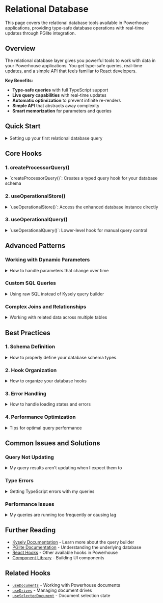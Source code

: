 # Relational Database

This page covers the relational database tools available in Powerhouse applications, providing type-safe database operations with real-time updates through PGlite integration.

## Overview

The relational database layer gives you powerful tools to work with data in your Powerhouse applications. You get type-safe queries, real-time updates, and a simple API that feels familiar to React developers.

**Key Benefits:**
- **Type-safe queries** with full TypeScript support
- **Live query capabilities** with real-time updates  
- **Automatic optimization** to prevent infinite re-renders
- **Simple API** that abstracts away complexity
- **Smart memorization** for parameters and queries

## Quick Start

<details>
<summary>Setting up your first relational database query</summary>

### Step 1: Define your database schema

```typescript
type MyDatabase = {
  users: {
    id: number;
    name: string;
    email: string;
  };
  posts: {
    id: number;
    title: string;
    content: string;
    author_id: number;
  };
};
```

### Step 2: Create a typed query hook

```typescript
import { createProcessorQuery } from '@powerhousedao/reactor-browser/relational';

const useTypedQuery = createProcessorQuery<MyDatabase>();
```

### Step 3: Use it in your component

```typescript
// Simple query - no parameters needed
export function useUserList() {
  return useTypedQuery(db => {
    return db.selectFrom('users').selectAll().compile();
  });
}

// Query with parameters
export function useUserById(userId: number) {
  return useTypedQuery(
    (db, params) => {
      return db
        .selectFrom('users')
        .selectAll()
        .where('id', '=', params.userId)
        .compile();
    },
    { userId }
  );
}
```

### Step 4: Use in your React component

```typescript
function UserList() {
  const { isLoading, error, result } = useUserList();

  if (isLoading) return <div>Loading...</div>;
  if (error) return <div>Error: {error.message}</div>;
  if (!result) return <div>No data</div>;

  return (
    <ul>
      {result.rows.map(user => (
        <li key={user.id}>
          {user.name} - {user.email}
        </li>
      ))}
    </ul>
  );
}
```

</details>

## Core Hooks

### 1. createProcessorQuery()

<details>
<summary>`createProcessorQuery<Schema>()`: Creates a typed query hook for your database schema</summary>

### Hook Name and Signature

```typescript
function createProcessorQuery<Schema>(): TypedQueryHook<Schema>
```

### Description

Creates a typed query hook that provides type-safe database operations with live query capabilities. This is the main hook you'll use for most relational database operations in your components.

### Usage Example

```typescript
import { createProcessorQuery } from '@powerhousedao/reactor-browser/relational';

type AppDatabase = {
  users: { id: number; name: string; email: string };
  posts: { id: number; title: string; author_id: number };
};

const useTypedQuery = createProcessorQuery<AppDatabase>();

// Static query (no parameters)
function useAllUsers() {
  return useTypedQuery(db => {
    return db.selectFrom('users').selectAll().compile();
  });
}

// Dynamic query with parameters
function useUsersByStatus(status: string) {
  return useTypedQuery(
    (db, params) => {
      return db
        .selectFrom('users')
        .selectAll()
        .where('status', '=', params.status)
        .compile();
    },
    { status }
  );
}
```

### Parameters

The returned hook has two overloads:

**Static queries (no parameters):**
- `queryCallback: (db: EnhancedKysely<Schema>) => QueryCallbackReturnType` - Function that receives the database instance and returns a query

**Parameterized queries:**
- `queryCallback: (db: EnhancedKysely<Schema>, parameters: TParams) => QueryCallbackReturnType` - Function that receives the database instance and parameters
- `parameters: TParams` - Parameters for the query (automatically memoized)

### Return Value

```typescript
{
  isLoading: boolean;    // True while query is loading
  error: Error | null;   // Any error that occurred
  result: LiveQueryResults<T> | null; // Query results with real-time updates
}
```

### Notes / Caveats

- Parameters are automatically memoized using deep comparison
- Queries update in real-time when the database changes
- The callback must return an object with `sql` and optional `parameters` properties
- Use `.compile()` on Kysely queries to get the required format

### Related Hooks

- [`useOperationalStore`](#2-useoperationalstore) - For direct database access
- [`useOperationalQuery`](#3-useoperationalquery) - Lower-level query hook

</details>

### 2. useOperationalStore()

<details>
<summary>`useOperationalStore<Schema>()`: Access the enhanced database instance directly</summary>

### Hook Name and Signature

```typescript
function useOperationalStore<Schema>(): IOperationalStore<Schema>
```

### Description

Provides direct access to the enhanced Kysely database instance with live query capabilities. Use this when you need to perform operational database operations outside of the typical query patterns.

### Usage Example

```typescript
import { useOperationalStore } from '@powerhousedao/reactor-browser/operational';

function DatabaseOperations() {
  const { db, isLoading, error } = useOperationalStore<MyDatabase>();
  
  const createUser = async (name: string, email: string) => {
    if (!db) return;
    
    // Direct database operations
    await db
      .insertInto('users')
      .values({ name, email })
      .execute();
  };
  
  if (isLoading) return <div>Database initializing...</div>;
  if (error) return <div>Database error: {error.message}</div>;
  
  return (
    <button onClick={() => createUser('John', 'john@example.com')}>
      Create User
    </button>
  );
}
```

### Parameters

- `Schema` - TypeScript type defining your database schema

### Return Value

```typescript
{
  db: EnhancedKysely<Schema> | null;    // Enhanced Kysely instance with live capabilities
  isLoading: boolean;                   // True while database is initializing
  error: Error | null;                  // Any initialization error
}
```

### Notes / Caveats

- Always check if `db` is not null before using it
- The database instance includes both Kysely methods and live query capabilities
- Use this for direct database operations like inserts, updates, and deletes
- For queries, prefer `createProcessorQuery()` which provides better optimization

### Related Hooks

- [`createProcessorQuery`](#1-createprocessorquery) - For optimized queries
- [`useOperationalQuery`](#3-useoperationalquery) - For manual query control

</details>

### 3. useOperationalQuery()

<details>
<summary>`useOperationalQuery<Schema, T, TParams>()`: Lower-level hook for manual query control</summary>

### Hook Name and Signature

```typescript
function useOperationalQuery<Schema, T, TParams>(
  queryCallback: (db: EnhancedKysely<Schema>, parameters?: TParams) => QueryCallbackReturnType,
  parameters?: TParams
): QueryResult<T>
```

### Description

Lower-level hook for creating live queries with manual control over the query callback and parameters. Most developers should use `createProcessorQuery()` instead, but this hook is useful for advanced use cases.

### Usage Example

```typescript
import { useOperationalQuery } from '@powerhousedao/reactor-browser/operational';

function UserCount() {
  const { result, isLoading, error } = useOperationalQuery<MyDatabase, { count: number }>(
    (db) => {
      return db
        .selectFrom('users')
        .select(db.fn.count('id').as('count'))
        .compile();
    }
  );
  
  if (isLoading) return <div>Loading...</div>;
  if (error) return <div>Error: {error.message}</div>;
  
  return <div>User count: {result?.rows[0]?.count ?? 0}</div>;
}
```

### Parameters

- `queryCallback` - Function that receives the database instance and optional parameters
- `parameters` - Optional parameters for the query

### Return Value

```typescript
{
  result: LiveQueryResults<T> | null;  // Live query results
  isLoading: boolean;                  // Combined loading state
  error: Error | null;                 // Any error that occurred
}
```

### Notes / Caveats

- This hook doesn't include automatic parameter memoization
- Use `createProcessorQuery()` for better developer experience and optimization
- Useful for cases where you need manual control over the query lifecycle

### Related Hooks

- [`createProcessorQuery`](#1-createprocessorquery) - Recommended higher-level API
- [`useOperationalStore`](#2-useoperationalstore) - For direct database access

</details>

## Advanced Patterns

### Working with Dynamic Parameters

<details>
<summary>How to handle parameters that change over time</summary>

### Problem

You need to create queries that update automatically when search terms, filters, or other parameters change.

### Solution

The `createProcessorQuery` hook automatically handles parameter changes and memoizes them using deep comparison:

```typescript
function useSearchResults() {
  const [searchTerm, setSearchTerm] = useState('');
  const [category, setCategory] = useState('all');

  // Query automatically updates when searchTerm or category changes
  const result = useTypedQuery(
    (db, params) => {
      let query = db.selectFrom('products').selectAll();
      
      if (params.searchTerm) {
        query = query.where('name', 'like', `%${params.searchTerm}%`);
      }
      
      if (params.category !== 'all') {
        query = query.where('category', '=', params.category);
      }
      
      return query.compile();
    },
    { searchTerm, category }
  );

  return { result, setSearchTerm, setCategory };
}
```

### Key Points

- Parameters are automatically memoized using deep comparison
- No need to wrap parameters in `useMemo`
- Query re-runs only when parameter values actually change
- Works with complex nested objects

</details>

### Custom SQL Queries

<details>
<summary>Using raw SQL instead of Kysely query builder</summary>

### Problem

You need to write complex SQL queries that are easier to express in raw SQL than using the Kysely query builder.

### Solution

You can return raw SQL queries from your callback:

```typescript
function useCustomUserStats() {
  return useTypedQuery(() => {
    return {
      sql: `
        SELECT 
          u.name, 
          COUNT(p.id) as post_count,
          MAX(p.created_at) as last_post_date
        FROM users u 
        LEFT JOIN posts p ON u.id = p.author_id 
        GROUP BY u.id, u.name
        ORDER BY post_count DESC
      `
    };
  });
}

// With parameters
function useUserPostsByDateRange(startDate: string, endDate: string) {
  return useTypedQuery(
    (db, params) => {
      return {
        sql: `
          SELECT p.*, u.name as author_name
          FROM posts p
          JOIN users u ON p.author_id = u.id
          WHERE p.created_at BETWEEN $1 AND $2
          ORDER BY p.created_at DESC
        `,
        parameters: [params.startDate, params.endDate]
      };
    },
    { startDate, endDate }
  );
}
```

### Key Points

- Return an object with `sql` and optional `parameters` properties
- Use parameterized queries ($1, $2, etc.) for dynamic values
- You can mix Kysely and raw SQL approaches in the same application

</details>

### Complex Joins and Relationships

<details>
<summary>Working with related data across multiple tables</summary>

### Problem

You need to fetch related data from multiple tables with complex relationships.

### Solution

Use Kysely's join capabilities within your query callbacks:

```typescript
function useUsersWithPosts() {
  return useTypedQuery(db => {
    return db
      .selectFrom('users')
      .leftJoin('posts', 'users.id', 'posts.author_id')
      .select([
        'users.id',
        'users.name',
        'users.email',
        'posts.title as post_title',
        'posts.content as post_content'
      ])
      .compile();
  });
}

// More complex example with multiple joins and aggregations
function useUserDashboardData(userId: number) {
  return useTypedQuery(
    (db, params) => {
      return db
        .selectFrom('users')
        .leftJoin('posts', 'users.id', 'posts.author_id')
        .leftJoin('comments', 'posts.id', 'comments.post_id')
        .select([
          'users.id',
          'users.name',
          'users.email',
          db.fn.count('posts.id').as('post_count'),
          db.fn.count('comments.id').as('comment_count')
        ])
        .where('users.id', '=', params.userId)
        .groupBy(['users.id', 'users.name', 'users.email'])
        .compile();
    },
    { userId }
  );
}
```

### Key Points

- Use Kysely's join methods for related data
- Leverage aggregation functions for counts and calculations
- Type safety is maintained throughout complex queries

</details>

## Best Practices

### 1. Schema Definition

<details>
<summary>How to properly define your database schema types</summary>

Always define clear TypeScript interfaces for your database schema:

```typescript
// ✅ Good - Clear, typed schema
type AppDatabase = {
  users: {
    id: number;
    name: string;
    email: string;
    created_at: Date;
    updated_at: Date;
  };
  posts: {
    id: number;
    title: string;
    content: string;
    author_id: number;
    published: boolean;
    created_at: Date;
  };
};

// ❌ Avoid - Vague or missing types
type BadDatabase = {
  users: any;
  posts: Record<string, unknown>;
};
```

</details>

### 2. Hook Organization

<details>
<summary>How to organize your database hooks</summary>

Create focused, reusable hooks for different data access patterns:

```typescript
// ✅ Good - Focused, reusable hooks
export function useUsers() {
  return useTypedQuery(db => 
    db.selectFrom('users').selectAll().compile()
  );
}

export function useUserById(id: number) {
  return useTypedQuery(
    (db, params) => db
      .selectFrom('users')
      .selectAll()
      .where('id', '=', params.id)
      .compile(),
    { id }
  );
}

export function useActiveUsers() {
  return useTypedQuery(db => 
    db.selectFrom('users')
      .selectAll()
      .where('active', '=', true)
      .compile()
  );
}

// ❌ Avoid - Too generic or complex
export function useEverything() {
  return useTypedQuery(db => 
    db.selectFrom('users')
      .leftJoin('posts', 'users.id', 'posts.author_id')
      .leftJoin('comments', 'posts.id', 'comments.post_id')
      .selectAll() // Too much data
      .compile()
  );
}
```

</details>

### 3. Error Handling

<details>
<summary>How to handle loading states and errors</summary>

Always handle loading and error states in your components:

```typescript
function UserList() {
  const { isLoading, error, result } = useUsers();

  // ✅ Good - Handle all states
  if (isLoading) return <LoadingSpinner />;
  if (error) return <ErrorMessage error={error} />;
  if (!result) return <NoDataMessage />;

  return (
    <ul>
      {result.rows.map(user => (
        <li key={user.id}>{user.name}</li>
      ))}
    </ul>
  );
}

// ❌ Avoid - Missing error handling
function BadUserList() {
  const { result } = useUsers();
  
  return (
    <ul>
      {result?.rows.map(user => (
        <li key={user.id}>{user.name}</li>
      ))}
    </ul>
  );
}
```

</details>

### 4. Performance Optimization

<details>
<summary>Tips for optimal query performance</summary>

- **Keep queries focused**: Don't select unnecessary columns or join too many tables
- **Use parameters wisely**: The automatic memoization handles most cases, but avoid creating new objects unnecessarily
- **Consider query frequency**: For data that changes rarely, consider caching strategies

```typescript
// ✅ Good - Focused query
function useUserNames() {
  return useTypedQuery(db => 
    db.selectFrom('users')
      .select(['id', 'name'])  // Only what you need
      .compile()
  );
}

// ✅ Good - Stable parameters
function useUsersByStatus(status: string) {
  return useTypedQuery(
    (db, params) => db
      .selectFrom('users')
      .selectAll()
      .where('status', '=', params.status)
      .compile(),
    { status } // Simple, stable parameter
  );
}

// ❌ Avoid - Unnecessary data
function useEverythingAboutUsers() {
  return useTypedQuery(db => 
    db.selectFrom('users')
      .leftJoin('posts', 'users.id', 'posts.author_id')
      .selectAll() // Too much data
      .compile()
  );
}
```

</details>

## Common Issues and Solutions

### Query Not Updating

<details>
<summary>My query results aren't updating when I expect them to</summary>

### Problem
Your query results don't update when you expect them to, even though you've changed parameters.

### Solution
Check that your parameters are actually changing in content, not just reference:

```typescript
// ✅ Good - Parameters change in content
const [userId, setUserId] = useState(1);
const result = useUserById(userId); // Updates when userId changes

// ❌ Common mistake - Same content, different objects
const result = useTypedQuery(
  (db, params) => /* query */,
  { userId: user.id } // New object every render, but same content
);

// ✅ Better - Extract stable values
const userId = user.id;
const result = useTypedQuery(
  (db, params) => /* query */,
  { userId } // Stable parameter
);
```

### Debugging Tips
- Log your parameters to see if they're actually changing
- Check the `isLoading` state to see if queries are re-running
- Use React DevTools to inspect hook state changes

</details>

### Type Errors

<details>
<summary>Getting TypeScript errors with my queries</summary>

### Problem
TypeScript is showing errors about query return types or database schema.

### Solution
Make sure your callback returns the correct type:

```typescript
// ✅ Good - Returns QueryCallbackReturnType
const result = useTypedQuery(db => {
  return db.selectFrom('users').selectAll().compile(); // Has sql property
});

// ❌ Error - Missing .compile()
const result = useTypedQuery(db => {
  return db.selectFrom('users').selectAll(); // No sql property
});

// ✅ Good - Raw SQL format
const result = useTypedQuery(() => {
  return {
    sql: 'SELECT * FROM users',
    parameters: []
  };
});
```

</details>

### Performance Issues

<details>
<summary>My queries are running too frequently or causing lag</summary>

### Problem
Your queries are running more often than expected, causing performance issues.

### Solution
Check for unstable parameters or overly complex queries:

```typescript
// ❌ Problem - New object every render
function BadComponent({ user }) {
  const result = useTypedQuery(
    (db, params) => /* query */,
    { 
      filter: { status: 'active', dept: user.department } // New object each render
    }
  );
}

// ✅ Solution - Stable parameters
function GoodComponent({ user }) {
  const filter = useMemo(() => ({
    status: 'active',
    dept: user.department
  }), [user.department]);
  
  const result = useTypedQuery(
    (db, params) => /* query */,
    { filter }
  );
}

// ✅ Even better - Direct values
function BetterComponent({ user }) {
  const result = useTypedQuery(
    (db, params) => /* query */,
    { 
      status: 'active', 
      dept: user.department 
    }
  );
}
```

</details>

## Further Reading

- [Kysely Documentation](https://kysely.dev/) - Learn more about the query builder
- [PGlite Documentation](https://pglite.dev/) - Understanding the underlying database
- [React Hooks](/academy/APIReferences/ReactHooks) - Other available hooks in Powerhouse
- [Component Library](/academy/ComponentLibrary/DocumentEngineering) - Building UI components

## Related Hooks

- [`useDocuments`](/academy/APIReferences/ReactHooks#usedocuments) - Working with Powerhouse documents
- [`useDrives`](/academy/APIReferences/ReactHooks#usedrives) - Managing document drives
- [`useSelectedDocument`](/academy/APIReferences/ReactHooks#useselecteddocument) - Document selection state 